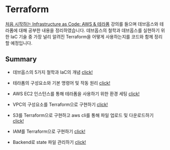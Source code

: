 # Terraform

[처음 시작하는 Infrastructure as Code: AWS & 테라폼](https://www.inflearn.com/course/%EB%8D%B0%EB%B8%8C%EC%98%B5%EC%8A%A4-%ED%85%8C%EB%9D%BC%ED%8F%BC-aws) 강의를 들으며 데브옵스와 테라폼에 대해 공부한 내용을 정리하였습니다. 데브옵스의 철학과 데브옵스를 실현하기 위한 IaC 기술 중 가장 널리 알려진 Terraform을 어떻게 사용하는지를 코드와 함께 정리할 예정입니다.

## Summary

- 데브옵스의 5가지 철학과 IaC의 개념 [click!](https://github.com/Ohjiwoo-lab/TIL/blob/main/Terraform/01_What_is_DevOps.md)     

- 테라폼의 구성요소와 기본 명령어 및 작동 원리 [click!](https://github.com/Ohjiwoo-lab/TIL/blob/main/Terraform/02_Terraform_basic.md) 

- AWS EC2 인스턴스를 통해 테라폼을 사용하기 위한 환경 세팅 [click!](https://github.com/Ohjiwoo-lab/TIL/blob/main/Terraform/03_Terraform_configuration.md)

- VPC의 구성요소를 Terraform으로 구현하기 [click!](https://github.com/Ohjiwoo-lab/TIL/blob/main/Terraform/04_VPC_by_Terraform.md)

- S3를 Terraform으로 구현하고 aws cli를 통해 파일 업로드 및 다운로드하기 [click!](https://github.com/Ohjiwoo-lab/TIL/blob/main/Terraform/05_S3_by_Terraform.md)

- IAM를 Terraform으로 구현하기 [click!](https://github.com/Ohjiwoo-lab/TIL/blob/main/Terraform/06_IAM_by_Terraform.md)

- Backend로 state 파일 관리하기 [click!](https://github.com/Ohjiwoo-lab/TIL/blob/main/Terraform/07_Terraform_Backend.md)